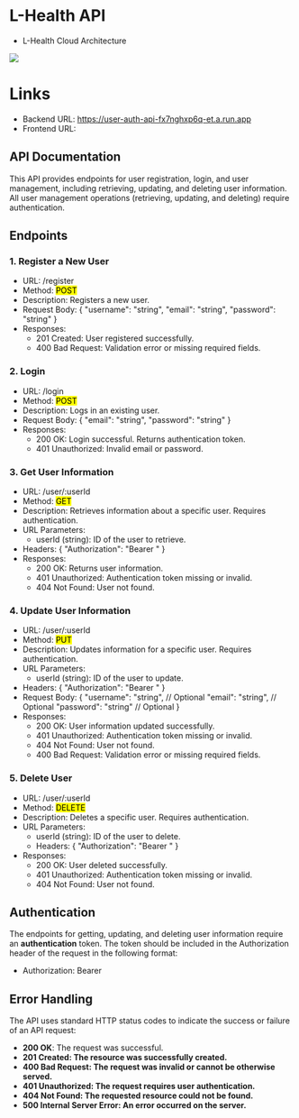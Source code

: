 # L-Health API

- L-Health Cloud Architecture
<img src="https://storage.googleapis.com/cloud_architecture/diagram%20CC.png">

# Links
- Backend URL: https://user-auth-api-fx7nghxp6q-et.a.run.app
- Frontend URL:

## API Documentation
This API provides endpoints for user registration, login, and user management, including retrieving, updating, and deleting user information. All user management operations (retrieving, updating, and deleting) require authentication.

## Endpoints
### 1. Register a New User
- URL: /register
- Method: <mark>POST</mark>
- Description: Registers a new user.
- Request Body: {
  "username": "string",
  "email": "string",
  "password": "string"
}
- Responses:
  - 201 Created: User registered successfully.
  - 400 Bad Request: Validation error or missing required fields.
 
### 2. Login
- URL: /login
- Method: <mark>POST</mark>
- Description: Logs in an existing user.
- Request Body: {
  "email": "string",
  "password": "string"
}
- Responses:
  - 200 OK: Login successful. Returns authentication token.
  - 401 Unauthorized: Invalid email or password.

### 3. Get User Information
- URL: /user/:userId
- Method: <mark>GET</mark>
- Description: Retrieves information about a specific user. Requires authentication.
- URL Parameters:
  - userId (string): ID of the user to retrieve.
- Headers: {
  "Authorization": "Bearer <token>"
}
- Responses:
  - 200 OK: Returns user information.
  - 401 Unauthorized: Authentication token missing or invalid.
  - 404 Not Found: User not found.
 
### 4. Update User Information
- URL: /user/:userId
- Method: <mark>PUT</mark>
- Description: Updates information for a specific user. Requires authentication.
- URL Parameters:
  - userId (string): ID of the user to update.
- Headers: {
  "Authorization": "Bearer <token>"
}
- Request Body: {
  "username": "string",  // Optional
  "email": "string",     // Optional
  "password": "string"   // Optional
}
- Responses:
  - 200 OK: User information updated successfully.
  - 401 Unauthorized: Authentication token missing or invalid.
  - 404 Not Found: User not found.
  - 400 Bad Request: Validation error or missing required fields.
    
### 5. Delete User
- URL: /user/:userId
- Method: <mark>DELETE</mark>
- Description: Deletes a specific user. Requires authentication.
- URL Parameters:
    - userId (string): ID of the user to delete.
    - Headers: {
  "Authorization": "Bearer <token>"
}
- Responses:
  - 200 OK: User deleted successfully.
  - 401 Unauthorized: Authentication token missing or invalid.
  - 404 Not Found: User not found.

## Authentication
The endpoints for getting, updating, and deleting user information require an <b>authentication</b> token. The token should be included in the Authorization header of the request in the following format:
- Authorization: Bearer <token>

## Error Handling
The API uses standard HTTP status codes to indicate the success or failure of an API request:
- <b>200 OK</b>: The request was successful.
- <b>201 Created<b>: The resource was successfully created.
- <b>400 Bad Request<b>: The request was invalid or cannot be otherwise served.
- <b>401 Unauthorized<b>: The request requires user authentication.
- <b>404 Not Found<b>: The requested resource could not be found.
- <b>500 Internal Server Error<b>: An error occurred on the server.

# 
